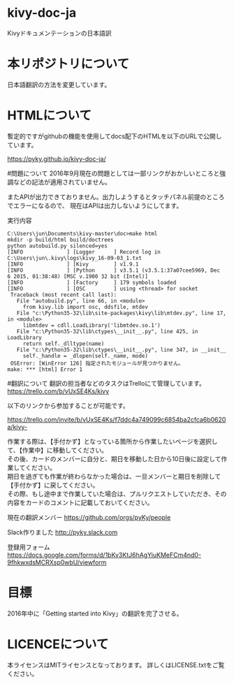 # kivy-doc-ja
Kivyドキュメンテーションの日本語訳

# 本リポジトリについて
日本語翻訳の方法を変更しています。  

# HTMLについて
暫定的ですがgithubの機能を使用してdocs配下のHTMLを以下のURLで公開しています。


https://pyky.github.io/kivy-doc-ja/


#問題について
2016年9月現在の問題としては一部リンクがおかしいところと強調などの記法が適用されていません。


またAPIが出力できておりません。出力しようするとタッチパネル前提のところでエラーになるので、
現在はAPIは出力しないようにしてます。

実行内容

    C:\Users\jun\Documents\kivy-master\doc>make html
    mkdir -p build/html build/doctrees
    python autobuild.py silenced=yes
    [INFO              ] [Logger      ] Record log in C:\Users\jun\.kivy\logs\kivy_16-09-03_1.txt
    [INFO              ] [Kivy        ] v1.9.1
    [INFO              ] [Python      ] v3.5.1 (v3.5.1:37a07cee5969, Dec  6 2015, 01:38:48) [MSC v.1900 32 bit (Intel)]
    [INFO              ] [Factory     ] 179 symbols loaded
    [INFO              ] [OSC         ] using <thread> for socket
     Traceback (most recent call last):
       File "autobuild.py", line 66, in <module>
         from kivy.lib import osc, ddsfile, mtdev
       File "c:\Python35-32\lib\site-packages\kivy\lib\mtdev.py", line 17, in <module>
         libmtdev = cdll.LoadLibrary('libmtdev.so.1')
       File "c:\Python35-32\lib\ctypes\__init__.py", line 425, in LoadLibrary
         return self._dlltype(name)
       File "c:\Python35-32\lib\ctypes\__init__.py", line 347, in __init__
         self._handle = _dlopen(self._name, mode)
     OSError: [WinError 126] 指定されたモジュールが見つかりません。
    make: *** [html] Error 1


#翻訳について
翻訳の担当者などのタスクはTrelloにて管理しています。  
https://trello.com/b/vUxSE4Ks/kivy

以下のリンクから参加することが可能です。 

 https://trello.com/invite/b/vUxSE4Ks/f7ddc4a749099c6854ba2cfca6b0620a/kivy-
 
 
作業する際は、【手付かず】となっている箇所から作業したいページを選択して、【作業中】に移動してください。   
その後、カードのメンバーに自分と、期日を移動した日から10日後に設定して作業してください。  
期日を過ぎても作業が終わらなかった場合は、一旦メンバーと期日を削除して【手付かず】に戻してください。  
その際、もし途中まで作業していた場合は、プルリクエストしていただき、その内容をカードのコメントに記載しておいてください。



現在の翻訳メンバー
https://github.com/orgs/pyKy/people


Slack作りました
http://pyky.slack.com

登録用フォーム
https://docs.google.com/forms/d/1bKv3KtJ6hAgYiuKMeFCm4nd0-9fhkwxdsMCRXsp0wbU/viewform

# 目標

2016年中に「Getting started into Kivy」の翻訳を完了させる。

# LICENCEについて

本ライセンスはMITライセンスとなっております。
詳しくはLICENSE.txtをご覧ください。